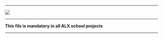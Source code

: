 <hr>
<img src="https://www.holbertonschool.com/holberton-logo.png">
<hr>
<b>This fils is mandatory in all ALX school projects</b>
<hr>